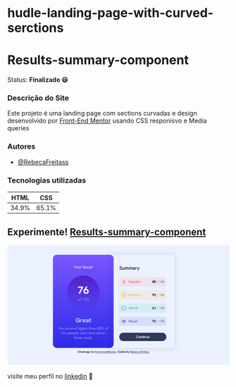 # hudle-landing-page-with-curved-serctions
# Results-summary-component

Status: **Finalizado 😃**
 ### Descrição do Site
   Este projeto é uma landing page com sections curvadas e design desenvolvido por [Front-End Mentor](https://www.frontendmentor.io/) usando CSS responisvo e Media queries
   
 ### Autores
- [@RebecaFreitass](https://github.com/RebecaFreitass)

 ### Tecnologias utilizadas
  HTML| CSS 
  ---|---|
  34.9%|65.1%
  
## Experimente!  [ Results-summary-component ](https://rebecafreitass.github.io/Results-summary-component/)
![ezgif com-gif-maker (1)](https://raw.githubusercontent.com/RebecaFreitass/Results-summary-component/main/Desktop-print.png)



visite meu perfil no [linkedin](https://www.linkedin.com/in/rebeca-freitas-16b16a232/) 💟



